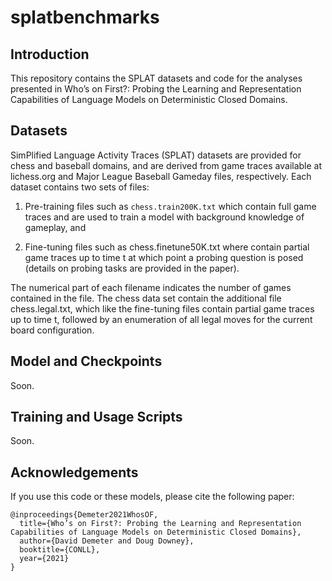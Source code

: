 # splatbenchmarks

## Introduction

This repository contains the SPLAT datasets and code for the analyses presented in Who’s on First?: Probing the Learning and Representation Capabilities of Language Models on Deterministic Closed Domains.

## Datasets

SimPlified Language Activity Traces (SPLAT) datasets are provided for chess and baseball domains, and are derived from game traces available at lichess.org and Major League Baseball Gameday files, respectively.  Each dataset contains two sets of files:

1. Pre-training files such as ```chess.train200K.txt``` which contain full game traces and are used to train a model with background knowledge of gameplay, and

2. Fine-tuning files such as chess.finetune50K.txt where contain partial game traces up to time t at which point a probing question is posed (details on probing tasks are provided in the paper).

The numerical part of each filename indicates the number of games contained in the file.  The chess data set contain the additional file chess.legal.txt, which like the fine-tuning files contain partial game traces up to time t, followed by an enumeration of all legal moves for the current board configuration.

## Model and Checkpoints

Soon.

## Training and Usage Scripts

Soon.

## Acknowledgements

If you use this code or these models, please cite the following paper:

```
@inproceedings{Demeter2021WhosOF,
  title={Who’s on First?: Probing the Learning and Representation Capabilities of Language Models on Deterministic Closed Domains},
  author={David Demeter and Doug Downey},
  booktitle={CONLL},
  year={2021}
}
```
